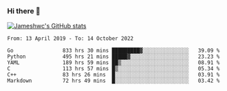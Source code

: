 ### Hi there 👋

[![Jameshwc's GitHub stats](https://github-readme-stats.vercel.app/api?username=jameshwc)](https://github.com/anuraghazra/github-readme-stats)

<!--START_SECTION:waka-->

```text
From: 13 April 2019 - To: 14 October 2022

Go                833 hrs 30 mins █████████▓░░░░░░░░░░░░░░░   39.09 %
Python            495 hrs 21 mins █████▓░░░░░░░░░░░░░░░░░░░   23.23 %
YAML              189 hrs 59 mins ██▒░░░░░░░░░░░░░░░░░░░░░░   08.91 %
C                 113 hrs 57 mins █▒░░░░░░░░░░░░░░░░░░░░░░░   05.34 %
C++               83 hrs 26 mins  █░░░░░░░░░░░░░░░░░░░░░░░░   03.91 %
Markdown          72 hrs 49 mins  █░░░░░░░░░░░░░░░░░░░░░░░░   03.42 %
```

<!--END_SECTION:waka-->